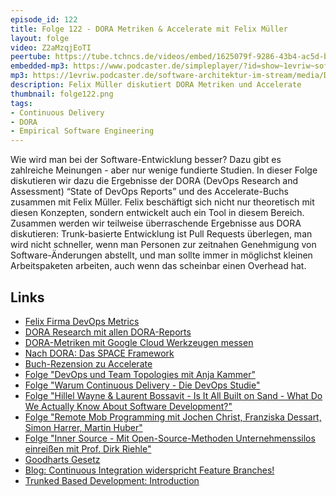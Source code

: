 ```yaml
---
episode_id: 122
title: Folge 122 - DORA Metriken & Accelerate mit Felix Müller
layout: folge
video: Z2aMzqjEoTI
peertube: https://tube.tchncs.de/videos/embed/1625079f-9286-43b4-ac5d-be81dee20ab6
embedded-mp3: https://www.podcaster.de/simpleplayer/?id=show~1evriw~software-architektur-im-stream~pod-6099508260ffc5c85458005f4&v=1654867011
mp3: https://1evriw.podcaster.de/software-architektur-im-stream/media/DORA_Metriken_und_Accelerate_mit_Felix_Mueller.mp3
description: Felix Müller diskutiert DORA Metriken und Accelerate
thumbnail: folge122.png
tags:
- Continuous Delivery
- DORA
- Empirical Software Engineering
---
```


Wie wird man bei der Software-Entwicklung besser? Dazu gibt es
zahlreiche Meinungen - aber nur wenige fundierte Studien. In dieser
Folge diskutieren wir dazu die Ergebnisse der DORA (DevOps Research
and Assessment) “State of DevOps Reports” und des Accelerate-Buchs
zusammen mit Felix Müller. Felix beschäftigt sich nicht nur
theoretisch mit diesen Konzepten, sondern entwickelt auch ein Tool in
diesem Bereich. Zusammen werden wir teilweise überraschende Ergebnisse
aus DORA diskutieren: Trunk-basierte Entwicklung ist Pull Requests
überlegen, man wird nicht schneller, wenn man Personen zur zeitnahen
Genehmigung von Software-Änderungen abstellt, und man sollte immer in
möglichst kleinen Arbeitspaketen arbeiten, auch wenn das scheinbar
einen Overhead hat.

## Links

- [Felix Firma DevOps Metrics](https://devops-metrics.com)
- [DORA Research mit allen DORA-Reports](https://www.devops-research.com/research.html)
- [DORA-Metriken mit Google Cloud Werkzeugen messen](https://github.com/GoogleCloudPlatform/fourkeys)
- [Nach DORA: Das SPACE Framework](https://queue.acm.org/detail.cfm?id=3454124)
- [Buch-Rezension zu Accelerate](https://www.heise.de/hintergrund/Das-Mindset-von-DevOps-Accelerate-4495067.html)
- [Folge "DevOps und Team Topologies mit Anja Kammer"](https://software-architektur.tv/2020/12/07/folge031.html)
- [Folge "Warum Continuous Delivery - Die DevOps Studie"](https://software-architektur.tv/2020/08/14/folge012.html)
- [Folge "Hillel Wayne & Laurent Bossavit - Is It All Built on Sand - What Do We Actually Know About Software Development?"](https://software-architektur.tv/2021/10/25/episode86.html)
- [Folge "Remote Mob Programming mit Jochen Christ, Franziska Dessart, Simon Harrer, Martin Huber"](https://software-architektur.tv/2021/04/16/folge56.html)
- [Folge "Inner Source - Mit Open-Source-Methoden Unternehmenssilos einreißen mit Prof. Dirk Riehle"](https://software-architektur.tv/2020/12/11/folge032.html)
- [Goodharts Gesetz](https://de.wikipedia.org/wiki/Goodharts_Gesetz)
- [Blog: Continuous Integration widerspricht Feature Branches!](https://www.heise.de/blog/Continuous-Integration-widerspricht-Feature-Branches-2736487.html)
- [Trunked Based Development: Introduction](https://trunkbaseddevelopment.com/)
